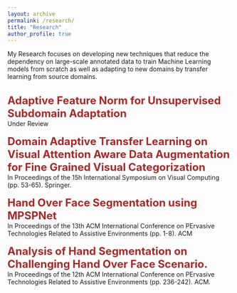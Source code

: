 ```yaml
---
layout: archive
permalink: /research/
title: "Research"
author_profile: true
---
```


My Research focuses on developing new techniques that reduce the dependency on large-scale annotated data to train Machine Learning models from scratch as well as adapting to new domains by transfer learning from source domains. 

<br/>
    <span style="color:black; font-size:17px"><b><font color="brown" size="5">Adaptive Feature Norm for Unsupervised Subdomain Adaptation</font></b></span><br/>
    Under Review <br/>
    
<br/>
    <span style="color:black; font-size:17px"><b><font color="brown" size="5">Domain Adaptive Transfer Learning on Visual Attention Aware Data Augmentation for Fine Grained Visual Categorization</font></b></span><br/>
    In Proceedings of the 15h International Symposium on Visual Computing (pp. 53-65). Springer. <br/>



<br/>
    <span style="color:black; font-size:17px"><b><font color="brown" size="5">Hand Over Face Segmentation using MPSPNet</font></b></span><br/>
     In Proceedings of the 13th ACM International Conference on PErvasive Technologies Related to Assistive Environments (pp. 1-8). ACM <br/>




<br/>
    <span style="color:black; font-size:17px"><b><font color="brown" size="5">Analysis of Hand Segmentation on Challenging Hand Over Face Scenario.</font></b></span><br/>
    In Proceedings of the 12th ACM International Conference on PErvasive Technologies Related to Assistive Environments (pp. 236-242). ACM.<br/>
